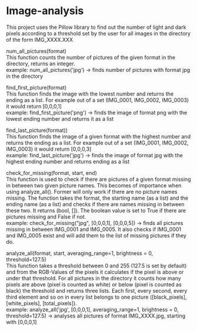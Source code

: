 # Image-analysis
This project uses the Pillow library to find out the number of light and dark pixels according to a threshold set by the user for all images in the directory of the form IMG_XXXX.XXX <br />

num_all_pictures(format) <br />
This function counts the number of pictures of the given format in the directory, returns an integer.<br />
example: num_all_pictures('jpg') -> finds number of pictures with format jpg in the directory<br />

find_first_picture(format)<br />
This function finds the image with the lowest number and returns the ending as a list. For example out of a set (IMG_0001, IMG_0002, IMG_0003) it would return [0,0,0,1]<br />
example: find_first_picture('png') -> finds the image of format png with the lowest ending number and returns it as a list<br />

find_last_picture(format))<br />
This function finds the image of a given format with the highest number and returns the ending as a list. For example out of a set (IMG_0001, IMG_0002, IMG_0003) it would return [0,0,0,3]<br />
example: find_last_picture('jpg') ->  finds the image of format jpg with the highest ending number and returns ending as a list<br />

check_for_missing(format, start, end)<br />
This function is used to check if there are pictures of a given format missing in between two given picture names. This becomes of importance when using analyze_all().
Former will only work if there are no picture names missing. The function takes the format, the starting name (as a list) and the ending name (as a list) and checks if there are names missing in between these two. It returns (bool, []). The boolean value is set to True if there are pictures missing and False if not. <br />
example: check_for_missing("jpg", [0,0,0,1], [0,0,0,5]) -> finds all pictures missing in between IMG_0001 and IMG_0005. It also checks if IMG_0001 and IMG_0005 exist and will add them to the list of missing pictures if they do.<br />

analyze_all(format, start, averaging_range=1, brightness = 0, threshold=127.5)<br />
This function takes a threshold between 0 and 255 (127.5 is set by default) and from the RGB-Values of the pixels it calculates if the pixel is above or under that threshold. For all pictures in the directory it counts how many pixels are above (pixel is counted as white) or below (pixel is counted as black) the threshold and returns three lists. Each first, every second, every third element and so on in every list belongs to one picture ([black_pixels], [white_pixels], [total_pixels]).<br />
example: analyze_all('jpg', [0,0,0,1], averaging_range=1, brightness = 0, threshold=127.5) -> analyses all pictures of format IMG_XXXX.jpg, starting with [0,0,0,1]
